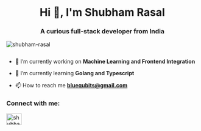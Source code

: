 <h1 align="center">Hi 👋, I'm Shubham Rasal</h1>
<h3 align="center">A curious full-stack developer from India</h3>

<p align="left"> <img src="https://komarev.com/ghpvc/?username=shubham-rasal&label=Profile%20views&color=0e75b6&style=flat" alt="shubham-rasal" /> </p>

<p align="left"> <a href="https://twitter.com/" target="blank"><img src="https://img.shields.io/twitter/follow/?logo=twitter&style=for-the-badge" alt="" /></a> </p>

- 🔭 I’m currently working on **Machine Learning and Frontend Integration**

- 🌱 I’m currently learning **Golang and Typescript**

- 📫 How to reach me **bluequbits@gmail.com**

<h3 align="left">Connect with me:</h3>
<p align="left">
<a href="https://linkedin.com/in/shubhamrasal" target="blank"><img align="center" src="https://raw.githubusercontent.com/rahuldkjain/github-profile-readme-generator/master/src/images/icons/Social/linked-in-alt.svg" alt="shubham rasal" height="30" width="40" /></a>
</p>

